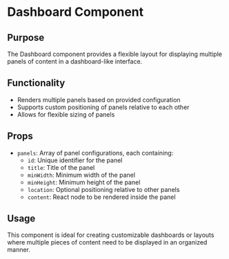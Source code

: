 # Dashboard Component

## Purpose
The Dashboard component provides a flexible layout for displaying multiple panels of content in a dashboard-like interface.

## Functionality
- Renders multiple panels based on provided configuration
- Supports custom positioning of panels relative to each other
- Allows for flexible sizing of panels

## Props
- `panels`: Array of panel configurations, each containing:
  - `id`: Unique identifier for the panel
  - `title`: Title of the panel
  - `minWidth`: Minimum width of the panel
  - `minHeight`: Minimum height of the panel
  - `location`: Optional positioning relative to other panels
  - `content`: React node to be rendered inside the panel

## Usage
This component is ideal for creating customizable dashboards or layouts where multiple pieces of content need to be displayed in an organized manner.
